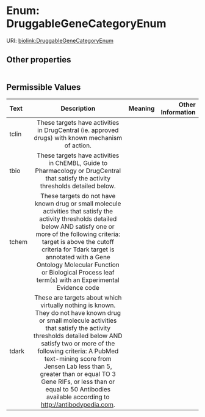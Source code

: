 
# Enum: DruggableGeneCategoryEnum




URI: [biolink:DruggableGeneCategoryEnum](https://w3id.org/biolink/vocab/DruggableGeneCategoryEnum)


## Other properties

|  |  |  |
| --- | --- | --- |

## Permissible Values

| Text | Description | Meaning | Other Information |
| :--- | :---: | :---: | ---: |
| tclin | These targets have activities in DrugCentral (ie. approved drugs) with known mechanism of action. |  |  |
| tbio | These targets have activities in ChEMBL, Guide to Pharmacology or DrugCentral that satisfy the activity thresholds detailed below. |  |  |
| tchem | These targets do not have known drug or small molecule activities that satisfy the activity thresholds detailed below AND satisfy one or more of the following criteria: target is above the cutoff criteria for Tdark target is annotated with a Gene Ontology Molecular Function or Biological Process leaf term(s) with an Experimental Evidence code |  |  |
| tdark | These are targets about which virtually nothing is known. They do not have known drug or small molecule activities that satisfy the activity thresholds detailed below AND satisfy two or more of the following criteria: A PubMed text-mining score from Jensen Lab less than 5, greater than or equal TO 3 Gene RIFs, or less than or equal to 50 Antibodies available according to http://antibodypedia.com. |  |  |

